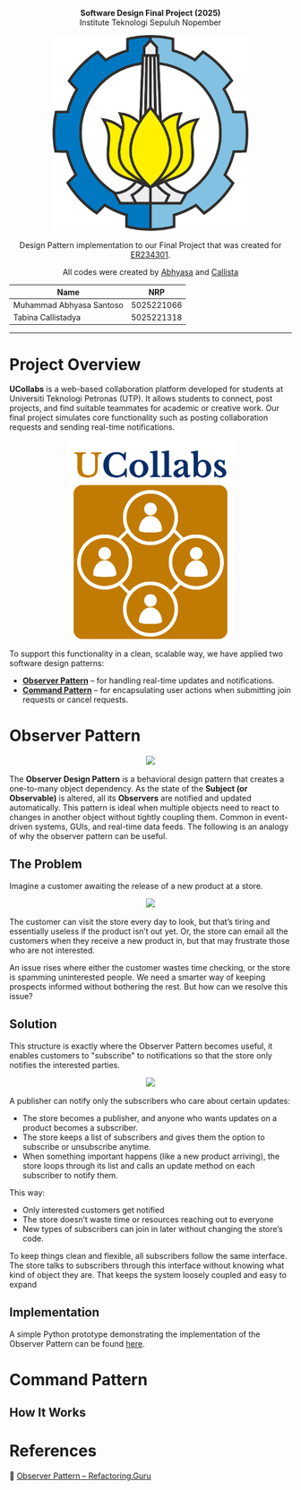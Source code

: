 <p align="center"><b>Software Design Final Project (2025)</b><br>Institute Teknologi Sepuluh Nopember</p>

<p align="center">
  <img src="./Lambang-ITS-2.png" alt="ITS" width="350"/>
</p>

<p align="center">Design Pattern implementation to our Final Project that was created for <a href="https://www.its.ac.id/informatika/wp-content/uploads/sites/44/2023/11/Module-Handbook-Bachelor-of-Informatics-Program-ITS.pdf">ER234301</a>.</p>
<p align="center">All codes were created by <a href="https://github.com/ahhbiasa">Abhyasa</a> and <a href="https://github.com/clistdy">Callista</a></p>

<div align="center">

| Name                    | NRP        |
|-------------------------|------------|
| Muhammad Abhyasa Santoso | 5025221066 |
| Tabina Callistadya        | 5025221318 |

</div>


<hr>

# Project Overview
**UCollabs** is a web-based collaboration platform developed for students at Universiti Teknologi Petronas (UTP). It allows students to connect, post projects, and find suitable teammates for academic or creative work. Our final project simulates core functionality such as posting collaboration requests and sending real-time notifications.

  <p align="center">
    <img src="./UCollabs_Logo.png" alt="UCollabs" width="300"/>
  </p>

To support this functionality in a clean, scalable way, we have applied two software design patterns:

- [**Observer Pattern**](#observer-pattern) – for handling real-time updates and notifications.
- [**Command Pattern**](#command-pattern) – for encapsulating user actions when submitting join requests or cancel requests.

# Observer Pattern
<p align="center">
  <img src="https://refactoring.guru/images/patterns/content/observer/observer-2x.png" width="400">
</p>

The **Observer Design Pattern** is a behavioral design pattern that creates a one-to-many object dependency. As the state of the **Subject (or Observable)** is altered, all its **Observers** are notified and updated automatically. This pattern is ideal when multiple objects need to react to changes in another object without tightly coupling them. Common in event-driven systems, GUIs, and real-time data feeds. The following is an analogy of why the observer pattern can be useful.

## The Problem
Imagine a customer awaiting the release of a new product at a store.

<p align="center">
  <img src="https://refactoring.guru/images/patterns/content/observer/observer-comic-1-en.png?id=1ec8571b22ea8fd2ed537f06cc763152">
<p/>

The customer can visit the store every day to look, but that’s tiring and essentially useless if the product isn’t out yet. Or, the store can email all the customers when they receive a new product in, but that may frustrate those who are not interested.

An issue rises where either the customer wastes time checking, or the store is spamming uninterested people. We need a smarter way of keeping prospects informed without bothering the rest. But how can we resolve this issue?

## Solution
This structure is exactly where the Observer Pattern becomes useful, it enables customers to "subscribe" to notifications so that the store only notifies the interested parties.

<p align="center">
  <img src="https://refactoring.guru/images/patterns/diagrams/observer/solution1-en.png?id=60fb9a2822649dec1c68b78733479c57">
</p>

A publisher can notify only the subscribers who care about certain updates:
- The store becomes a publisher, and anyone who wants updates on a product becomes a subscriber.
- The store keeps a list of subscribers and gives them the option to subscribe or unsubscribe anytime.
- When something important happens (like a new product arriving), the store loops through its list and calls an update method on each subscriber to notify them.

This way:
- Only interested customers get notified
- The store doesn’t waste time or resources reaching out to everyone
- New types of subscribers can join in later without changing the store’s code.

To keep things clean and flexible, all subscribers follow the same interface. The store talks to subscribers through this interface without knowing what kind of object they are. That keeps the system loosely coupled and easy to expand

## Implementation
A simple Python prototype demonstrating the implementation of the Observer Pattern can be found [here](https://github.com/ahhbiasa/PPLFinalProject/tree/main/ucollabs_observer).

# Command Pattern

## How It Works

# References
🔗 [Observer Pattern – Refactoring.Guru](https://refactoring.guru/design-patterns/observer)

